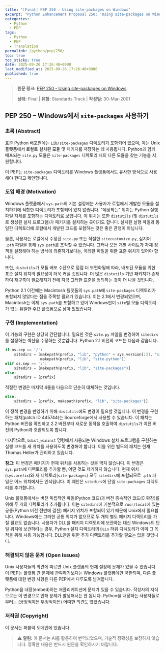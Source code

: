```yaml
---
title: "[Final] PEP 250 - Using site-packages on Windows"
excerpt: "Python Enhancement Proposal 250: 'Using site-packages on Windows'에 대한 한국어 번역입니다."
categories:
  - Python
  - PEP
tags:
  - Python
  - PEP
  - Translation
permalink: /python/pep/250/
toc: true
toc_sticky: true
date: 2025-09-26 17:26:48+0900
last_modified_at: 2025-09-26 17:26:48+0900
published: true
---
```

> **원문 링크:** [PEP 250 - Using site-packages on Windows](https://peps.python.org/pep-0250/)
>
> **상태:** Final | **유형:** Standards Track | **작성일:** 30-Mar-2001

## PEP 250 – Windows에서 `site-packages` 사용하기

### 초록 (Abstract)

표준 Python 배포판에는 `Lib/site-packages` 디렉토리가 포함되어 있으며, 이는 Unix 플랫폼에서 로컬로 설치된 모듈 및 패키지를 저장하는 데 사용됩니다. Python과 함께 배포되는 `site.py` 모듈은 `site-packages` 디렉토리 내의 다른 모듈을 찾는 기능을 지원합니다.

이 PEP는 `site-packages` 디렉토리를 Windows 플랫폼에서도 유사한 방식으로 사용해야 한다고 제안합니다.

### 도입 배경 (Motivation)

Windows 플랫폼에서 `sys.path`의 기본 설정에는 사용자가 로컬에서 개발한 모듈을 설치하기에 적합한 디렉토리가 포함되어 있지 않습니다. "예상되는" 위치는 Python 실행 파일 자체를 포함하는 디렉토리로 보입니다. 이 위치는 또한 `distutils` (및 `distutils`로 생성된 설치 프로그램)가 패키지를 설치하는 곳이기도 합니다. 설치된 실행 파일과 동일한 디렉토리에 로컬에서 개발된 코드를 포함하는 것은 좋은 관행이 아닙니다.

물론, 사용자는 로컬에서 수정된 `site.py` 또는 적절한 `sitecustomize.py`, 심지어 `.pth` 파일을 통해 `sys.path`를 조작할 수 있습니다. 그러나 모든 개별 사이트가 자체 정책을 설정해야 하는 방식에 의존하기보다는, 이러한 파일을 위한 표준 위치가 있어야 합니다.

또한, `distutils`가 모듈 배포 수단으로 점점 더 보편화됨에 따라, 배포된 모듈을 위한 표준 설치 위치의 필요성이 더욱 커질 것입니다. 더 많은 `distutils` 기반 패키지가 존재하여 재구축이 필요해지기 전에 지금 그러한 표준을 정의하는 것이 더 나을 것입니다.

Python 2.1 이전에는 Macintosh 플랫폼의 `sys.path`에 `site-packages` 디렉토리가 포함되지 않았다는 점을 주목할 필요가 있습니다. 이는 2.1에서 변경되었으며, Macintosh는 이제 `sys.path`를 포함하고 있어 Windows만이 `site`별 모듈 디렉토리가 없는 유일한 주요 플랫폼으로 남아 있었습니다.

### 구현 (Implementation)

이 기능의 구현은 상당히 간단합니다. 필요한 것은 `site.py` 파일을 변경하여 `sitedirs`를 설정하는 섹션을 수정하는 것뿐입니다. Python 2.1 버전의 코드는 다음과 같습니다.

```python
if os.sep == '/':
    sitedirs = [makepath(prefix, "lib", "python" + sys.version[:3], "site-packages"),
                makepath(prefix, "lib", "site-python")]
elif os.sep == ':':
    sitedirs = [makepath(prefix, "lib", "site-packages")]
else:
    sitedirs = [prefix]
```

적절한 변경은 마지막 4줄을 다음으로 단순히 대체하는 것입니다.

```python
else:
    sitedirs = [prefix, makepath(prefix, "lib", "site-packages")]
```

이 정책 변경을 반영하기 위해 `distutils`에도 변경이 필요할 것입니다. 이 변경을 구현하는 패치(patch ID 445744)는 Sourceforge에서 사용할 수 있습니다. 이 패치는 Python 버전을 확인하고 2.2 버전부터 새로운 동작을 호출하여 `distutils`가 이전 버전의 Python과 호환되도록 합니다.

마지막으로, `bdist_wininst` 명령에서 사용되는 Windows 설치 프로그램을 구현하는 실행 코드를 새 위치를 사용하도록 변경해야 합니다. 이를 위한 별도의 패치는 현재 Thomas Heller가 관리하고 있습니다.

**참고:** 이 변경은 패키지가 현재 위치를 사용하는 것을 막지 않습니다. 이 변경은 `sys.path`에 디렉토리를 추가할 뿐, 어떤 것도 제거하지 않습니다. 현재 위치(`sys.prefix`)와 새 디렉토리(`site-packages`) 모두 `sitedirs`에 포함되므로 `.pth` 파일은 어느 위치에서든 인식됩니다. 이 제안은 `sitedirs`에 단일 `site-packages` 디렉토리를 추가합니다.

Unix 플랫폼에서는 버전 독립적인 파일(Python 코드)과 버전 종속적인 코드(C 확장)를 위해 두 개의 디렉토리가 추가됩니다. 이는 `sitedirs`에 기본적으로 `/usr/local`에 있는 공통(Python 버전 전반에 걸친) 패키지 위치가 포함되어 있기 때문에 Unix에서 필요합니다. Windows에는 그러한 공통 위치가 없으므로 두 개의 별도 패키지 디렉토리를 가질 필요도 없습니다. 사용자가 DLL을 패키지 디렉토리에 보관하는 대신 Windows의 단일 위치에 보관하려는 경우, Python 설치 디렉토리의 `DLLs` 하위 디렉토리가 이미 그 목적을 위해 사용 가능합니다. DLL만을 위한 추가 디렉토리를 추가할 필요는 없을 것입니다.

### 해결되지 않은 문제 (Open Issues)

Unix 사용자들의 의견에 따르면 Unix 플랫폼의 현재 설정에 문제가 있을 수 있습니다. 이 PEP는 플랫폼 간 문제에 관여하기보다는 Windows 플랫폼에만 국한되며, 다른 플랫폼에 대한 변경 사항은 다른 PEP에서 다루도록 남겨둡니다.

Python을 내장(embed)하는 애플리케이션에 문제가 있을 수 있습니다. 작성자의 지식으로는 이 변경으로 인해 문제가 발생해서는 안 됩니다. Python을 내장하는 사용자들로부터는 (긍정적이든 부정적이든) 어떠한 의견도 없었습니다.

### 저작권 (Copyright)

이 문서는 퍼블릭 도메인에 있습니다.

> ⚠️ **알림:** 이 문서는 AI를 활용하여 번역되었으며, 기술적 정확성을 보장하지 않습니다. 정확한 내용은 반드시 원문을 확인하시기 바랍니다.